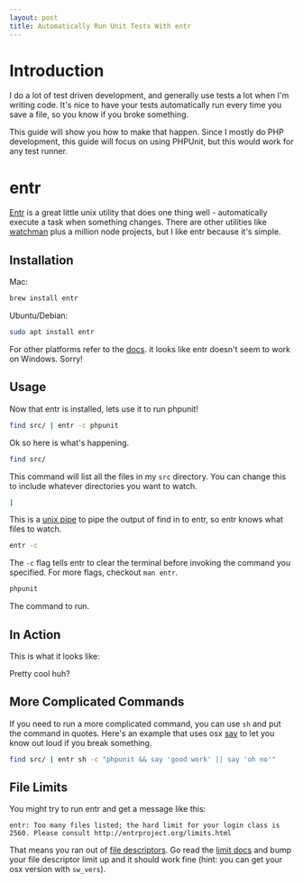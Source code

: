 ```yaml
---
layout: post
title: Automatically Run Unit Tests With entr
---
```


# Introduction

I do a lot of test driven development, and generally use tests a lot when I'm writing code.  It's nice to have your tests automatically run every time you save a file, so you know if you broke something.

This guide will show you how to make that happen.  Since I mostly do PHP development, this guide will focus on using PHPUnit, but this would work for any test runner.

# entr

[Entr](http://entrproject.org/) is a great little unix utility that does one thing well - automatically execute a task when something changes.  There are other utilities like [watchman](https://facebook.github.io/watchman/) plus a million node projects, but I like entr because it's simple.

## Installation

Mac:

```sh
brew install entr
```

Ubuntu/Debian:

```sh
sudo apt install entr
```

For other platforms refer to the [docs](https://bitbucket.org/eradman/entr/).  it looks like entr doesn't seem to work on Windows.  Sorry!

## Usage

Now that entr is installed, lets use it to run phpunit!

```sh
find src/ | entr -c phpunit
```

Ok so here is what's happening.

```sh
find src/
```

This command will list all the files in my `src` directory.  You can change this to include whatever directories you want to watch.

```sh
|
```

This is a [unix pipe](https://en.wikipedia.org/wiki/Pipeline_(Unix)) to pipe the output of find in to entr, so entr knows what files to watch.

```sh
entr -c
```

The `-c` flag tells entr to clear the terminal before invoking the command you specified.  For more flags, checkout `man entr`.

```sh
phpunit
```

The command to run.

## In Action

This is what it looks like:

<script type="text/javascript" src="https://asciinema.org/a/c7s87g8ar1yva0uotmmphgi4s.js" id="asciicast-c7s87g8ar1yva0uotmmphgi4s" async></script>

Pretty cool huh?

## More Complicated Commands

If you need to run a more complicated command, you can use `sh` and put the command in quotes.  Here's an example that uses osx [say](https://developer.apple.com/library/mac/documentation/Darwin/Reference/ManPages/man1/say.1.html) to let you know out loud if you break something.

```sh
find src/ | entr sh -c "phpunit && say 'good work' || say 'oh no'"
```

## File Limits

You might try to run entr and get a message like this:

```shell
entr: Too many files listed; the hard limit for your login class is 2560. Please consult http://entrproject.org/limits.html
```

That means you ran out of [file descriptors](https://en.wikipedia.org/wiki/File_descriptor).  Go read the [limit docs](http://entrproject.org/limits.html) and bump your file descriptor limit up and it should work fine (hint: you can get your osx version with `sw_vers`).
